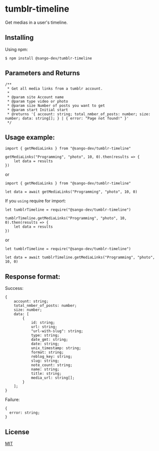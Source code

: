 # tumblr-timeline

Get medias in a user's timeline.

## Installing

Using npm:

```
$ npm install @sango-dev/tumblr-timeline
```

## Parameters and Returns

```
/**
 * Get all media links from a tumblr account.
 *
 * @param site Account name
 * @param type video or photo
 * @param size Number of posts you want to get
 * @param start Initial start
 * @returns '{ account: string; total_nmber_of_posts: number; size: number; data: string[]; } | { error: "Page not found!" }'
 */
```

## Usage example:

```
import { getMediaLinks } from "@sango-dev/tumblr-timeline"

getMediaLinks("Programming", "photo", 10, 0).then(results => {
    let data = results
})
```

or

```
import { getMediaLinks } from "@sango-dev/tumblr-timeline"

let data = await getMediaLinks("Programming", "photo", 10, 0)
```

If you `using` require for import:

```
let tumblrTimeline = require("@sango-dev/tumblr-timeline")

tumblrTimeline.getMediaLinks("Programming", "photo", 10, 0).then(results => {
    let data = results
})
```

or

```
let tumblrTimeline = require("@sango-dev/tumblr-timeline")

let data = await tumblrTimeline.getMediaLinks("Programming", "photo", 10, 0)
```

## Response format:

Success:

```
{
    account: string;
    total_nmber_of_posts: number;
    size: number;
    data: [
        {
            id: string;
            url: string;
            "url-with-slug": string;
            type: string;
            date_gmt: string;
            date: string;
            unix_timestamp: string;
            format: string;
            reblog_key: string;
            slug: string;
            note_count: string;
            name: string;
            title: string;
            media_url: string[];
        }
    ];
}
```

Failure:

```
{
  error: string;
}
```

## License

[MIT](https://github.com/MatyilaSango/tumblr-timeline/blob/main/LICENSE)
